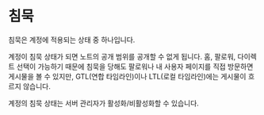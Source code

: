 # 침묵

침묵은 계정에 적용되는 상태 중 하나입니다.

계정이 침묵 상태가 되면 노트의 공개 범위를 공개할 수 없게 됩니다.
홈, 팔로워, 다이렉트 선택이 가능하기 때문에 침묵을 당해도 팔로워나 내 사용자 페이지를 직접 방문하면 게시물을 볼 수 있지만, GTL(연합 타임라인)이나 LTL(로컬 타임라인)에는 게시물이 흐르지 않습니다.

계정의 침묵 상태는 서버 관리자가 활성화/비활성화할 수 있습니다.
